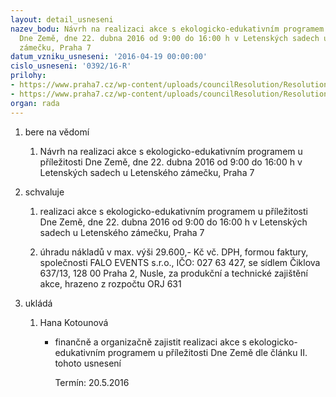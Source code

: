 ```yaml
---
layout: detail_usneseni
nazev_bodu: Návrh na realizaci akce s ekologicko-edukativním programem u příležitosti
  Dne Země, dne 22. dubna 2016 od 9:00 do 16:00 h v Letenských sadech u Letenského
  zámečku, Praha 7
datum_vzniku_usneseni: '2016-04-19 00:00:00'
cislo_usneseni: '0392/16-R'
prilohy:
- https://www.praha7.cz/wp-content/uploads/councilResolution/Resolutions/28208/export/D_Denzeme~47548.doc
- https://www.praha7.cz/wp-content/uploads/councilResolution/Resolutions/28208/export/export~299562.pdf
organ: rada
---
```

<OL class=urzList_view id=urzList>
<LI class=urzClass1><SPAN name="1">bere na vědomí</SPAN> 
<OL class=urzOlClass>
<LI class=urzClass2 style="TEXT-ALIGN: left"><SPAN>
<P>Návrh na realizaci akce s ekologicko-edukativním programem u příležitosti Dne Země, dne 22. dubna 2016 od 9:00 do 16:00 h v Letenských sadech u Letenského zámečku, Praha 7</P></SPAN></LI></OL></LI>
<LI class=urzClass1><SPAN name="24">schvaluje</SPAN> 
<OL class=urzOlClass>
<LI class=urzClass2 style="TEXT-ALIGN: left"><SPAN>
<P>realizaci akce s ekologicko-edukativním programem u příležitosti Dne Země, dne 22. dubna 2016 od 9:00 do 16:00 h v Letenských sadech u Letenského zámečku, Praha 7</P></SPAN></LI>
<LI class=urzClass2 style="TEXT-ALIGN: left"><SPAN>
<P>úhradu nákladů v max. výši 29.600,- Kč vč. DPH, formou faktury, společnosti FALO EVENTS s.r.o., IČO: 027 63 427, se sídlem Čiklova 637/13, 128 00 Praha 2, Nusle, za produkční a technické zajištění akce, hrazeno z rozpočtu&nbsp;ORJ 631</P></SPAN></LI></OL></LI>
<LI class=urzClass1 id=urzUkoly><SPAN name="1">ukládá</SPAN>
<OL class=urzOlClass>
<LI class=urzClass2><SPAN>
<P>Hana Kotounová</P></SPAN>
<UL class=urzUlClass>
<LI class=urzClass3><SPAN>
<P>finančně a organizačně zajistit realizaci akce s ekologicko-edukativním programem u příležitosti Dne Země dle článku II. tohoto usnesení</P></SPAN><SPAN class=urzUkolTermin>Termín:&nbsp;20.5.2016</SPAN></LI></UL></LI></OL></LI></OL>